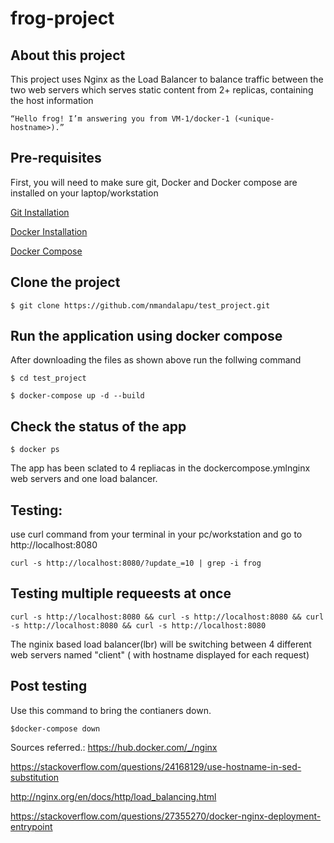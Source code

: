 # frog-project
## About this project
This project uses Nginx as the Load Balancer to balance traffic between the two web servers  which serves static content from 2+ replicas, containing the host information 

`“Hello frog! I’m answering you from VM-1/docker-1 (<unique-hostname>).”`

## Pre-requisites 
First, you will need to make sure git, Docker and Docker compose are installed on your laptop/workstation 

[Git Installation](https://git-scm.com/downloads)

[Docker Installation](https://docs.docker.com/engine/install/)

[Docker Compose](https://docs.docker.com/compose/install/)

## Clone the project 

`$ git clone https://github.com/nmandalapu/test_project.git `

## Run the application using docker compose 
After downloading the files as shown above run the follwing command

`$ cd test_project`

`$ docker-compose up -d --build`

## Check the status of the app 

`$ docker ps`

The app has been sclated to 4 repliacas in the dockercompose.ymlnginx web servers and one load balancer.


## Testing:
use curl command from  your terminal in your pc/workstation and go to http://localhost:8080

`curl -s http://localhost:8080/?update_=10 | grep -i frog`

## Testing multiple requeests at once

`curl -s http://localhost:8080 && curl -s http://localhost:8080 && curl -s http://localhost:8080 && curl -s http://localhost:8080`


The nginix based load balancer(lbr) will be switching between 4 different web servers named "client" ( with hostname displayed for each request)

## Post testing
Use this command to bring the contianers down.

`$docker-compose down`

Sources referred.:
https://hub.docker.com/_/nginx

https://stackoverflow.com/questions/24168129/use-hostname-in-sed-substitution

http://nginx.org/en/docs/http/load_balancing.html

https://stackoverflow.com/questions/27355270/docker-nginx-deployment-entrypoint

